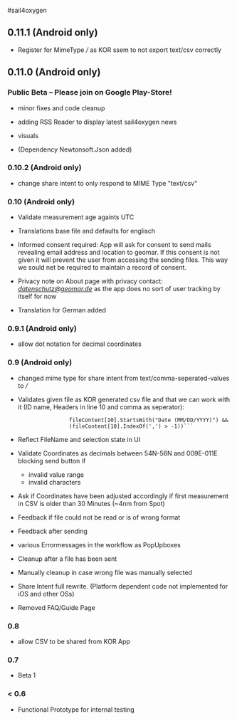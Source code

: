 ﻿#sail4oxygen

## 0.11.1 (Android only)

+ Register for MimeType */* as KOR ssem to not export text/csv correctly

## 0.11.0 (Android only)
### Public Beta – Please join on Google Play-Store!

+ minor fixes and code cleanup

+ adding RSS Reader to display latest sail4oxygen news

+ visuals

+ (Dependency Newtonsoft.Json added)

### 0.10.2 (Android only)

+ change share intent to only respond to MIME Type "text/csv"


### 0.10 (Android only)

+ Validate measurement age againts UTC

+ Translations base file and defaults for englisch

+ Informed consent required: App will ask for consent to send mails revealing email address and location to geomar.  If this consent is not given it will prevent the user from accessing the sending files. This way we sould net be required to maintain a record of consent.

+ Privacy note on About page with privacy contact: *datenschutz@geomar.de* as the app does no sort of user tracking by itself for now

+ Translation for German added



### 0.9.1 (Android only)

+ allow dot notation for decimal coordinates



### 0.9 (Android only)

+ changed mime type for share intent from text/comma-seperated-values to */*

+ Validates given file as KOR generated csv file and that we can work with it (ID name, Headers in line 10 and comma as seperator):
    ```(fileContent[1].StartsWith("Kor MEASUREMENT DATA FILE EXPORT") && 
                    fileContent[10].StartsWith("Date (MM/DD/YYYY)") && 
                    (fileContent[10].IndexOf(',') > -1))```

+ Reflect FileName and selection state in UI

+ Validate Coordinates as decimals between 54N-56N and 009E-011E
    blocking send button if
     + invalid value range
     + invalid characters

+ Ask if Coordinates have been adjusted accordingly if first measurement in CSV is older than 30 Minutes (~4nm from Spot)

+ Feedback if file could not be read or is of wrong format

+ Feedback after sending

+ various Errormessages in the workflow as PopUpboxes

+ Cleanup after a file has been sent

+ Manually cleanup in case wrong file was manually selected

+ Share Intent full rewrite. (Platform dependent code not implemented for iOS and other OSs)

+ Removed FAQ/Guide Page



### 0.8
+ allow CSV to be shared from KOR App



### 0.7
+ Beta 1



### < 0.6
+ Functional Prototype for internal testing